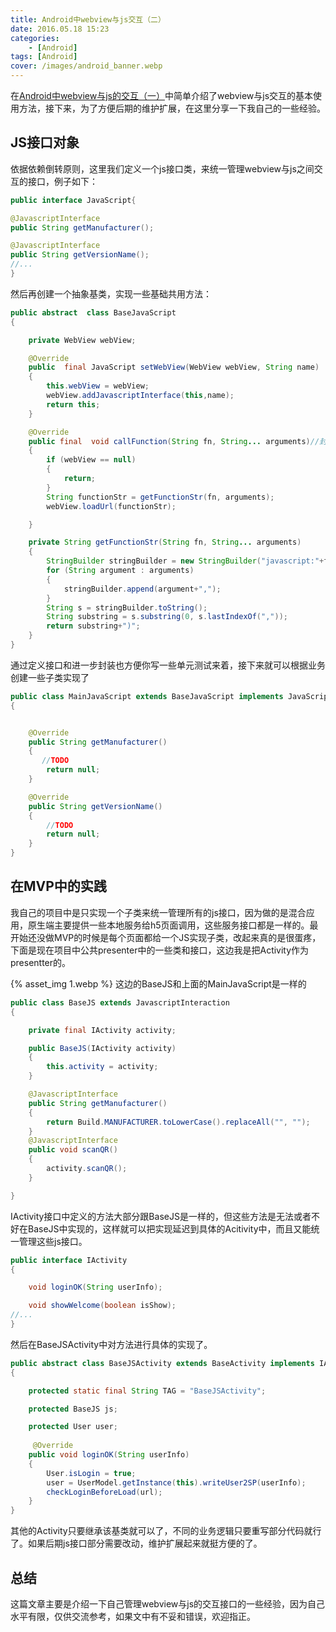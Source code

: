 ```yaml
---
title: Android中webview与js交互（二）
date: 2016.05.18 15:23
categories: 
    - [Android]
tags: [Android]
cover: /images/android_banner.webp
---
```


在[Android中webview与js的交互（一）](/2016/05/17/Android中webview与js的交互（一）)中简单介绍了webview与js交互的基本使用方法，接下来，为了方便后期的维护扩展，在这里分享一下我自己的一些经验。
<!-- more -->
## JS接口对象
依据依赖倒转原则，这里我们定义一个js接口类，来统一管理webview与js之间交互的接口，例子如下：
``` java
public interface JavaScript{

@JavascriptInterface    
public String getManufacturer(); 

@JavascriptInterface    
public String getVersionName();    
//...
}
```
然后再创建一个抽象基类，实现一些基础共用方法：
``` java
public abstract  class BaseJavaScript 
{

    private WebView webView;

    @Override
    public  final JavaScript setWebView(WebView webView, String name)
    {
        this.webView = webView;
        webView.addJavascriptInterface(this,name);
        return this;
    }

    @Override
    public final  void callFunction(String fn, String... arguments)//封装了webview调用js的方法
    {
        if (webView == null)
        {
            return;
        }
        String functionStr = getFunctionStr(fn, arguments);
        webView.loadUrl(functionStr);

    }

    private String getFunctionStr(String fn, String... arguments)
    {
        StringBuilder stringBuilder = new StringBuilder("javascript:"+fn+"(");
        for (String argument : arguments)
        {
            stringBuilder.append(argument+",");
        }
        String s = stringBuilder.toString();
        String substring = s.substring(0, s.lastIndexOf(","));
        return substring+")";
    }
}
```
通过定义接口和进一步封装也方便你写一些单元测试来着，接下来就可以根据业务创建一些子类实现了
``` java
public class MainJavaScript extends BaseJavaScript implements JavaScript
{


    @Override
    public String getManufacturer()
    {
       //TODO
        return null;
    }

    @Override
    public String getVersionName()
    {
        //TODO
        return null;
    }
}
```
## 在MVP中的实践
我自己的项目中是只实现一个子类来统一管理所有的js接口，因为做的是混合应用，原生端主要提供一些本地服务给h5页面调用，这些服务接口都是一样的。最开始还没做MVP的时候是每个页面都给一个JS实现子类，改起来真的是很蛋疼，下面是现在项目中公共presenter中的一些类和接口，这边我是把Activity作为presentter的。

{% asset_img 1.webp %}
这边的BaseJS和上面的MainJavaScript是一样的
``` java
public class BaseJS extends JavascriptInteraction
{

    private final IActivity activity;

    public BaseJS(IActivity activity)
    {
        this.activity = activity;
    }

    @JavascriptInterface
    public String getManufacturer()
    {
        return Build.MANUFACTURER.toLowerCase().replaceAll("", "");
    }
    @JavascriptInterface
    public void scanQR()
    {
        activity.scanQR();
    }

}
```
IActivity接口中定义的方法大部分跟BaseJS是一样的，但这些方法是无法或者不好在BaseJS中实现的，这样就可以把实现延迟到具体的Acitivity中，而且又能统一管理这些js接口。
``` java
public interface IActivity
{

    void loginOK(String userInfo);

    void showWelcome(boolean isShow);
//...
}
```
然后在BaseJSActivity中对方法进行具体的实现了。
``` java
public abstract class BaseJSActivity extends BaseActivity implements IActivity
{

    protected static final String TAG = "BaseJSActivity";

    protected BaseJS js;

    protected User user;
    
     @Override
    public void loginOK(String userInfo)
    {
        User.isLogin = true;
        user = UserModel.getInstance(this).writeUser2SP(userInfo);
        checkLoginBeforeLoad(url);
    }
}
```
其他的Activity只要继承该基类就可以了，不同的业务逻辑只要重写部分代码就行了。如果后期js接口部分需要改动，维护扩展起来就挺方便的了。
## 总结
这篇文章主要是介绍一下自己管理webview与js的交互接口的一些经验，因为自己水平有限，仅供交流参考，如果文中有不妥和错误，欢迎指正。
